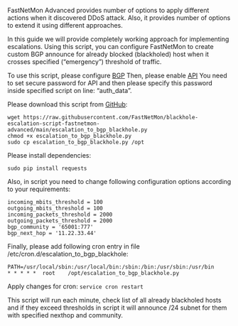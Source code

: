 

FastNetMon Advanced provides number of options to apply different actions when it discovered DDoS attack. Also, it provides number of options to extend it using different approaches.

In this guide we will provide completely working approach for implementing escalations. Using this script, you can configure FastNetMon to create custom BGP announce for already blocked (blackholed) host when it crosses specified (“emergency”) threshold of traffic.

To use this script, please configure [BGP](https://fastnetmon.com/advanced-quick-start/) Then, please enable [API](https://fastnetmon.com/advanced-api/) You need to set secure password for API and then please specify this password inside specified script on line: “auth_data”.

Please download this script from [GitHub](https://github.com/FastNetMon/blackhole-escalation-script-fastnetmon-advanced):
```
wget https://raw.githubusercontent.com/FastNetMon/blackhole-escalation-script-fastnetmon-advanced/main/escalation_to_bgp_blackhole.py
chmod +x escalation_to_bgp_blackhole.py
sudo cp escalation_to_bgp_blackhole.py /opt
```

Please install dependencies:
```
sudo pip install requests
```

Also, in script you need to change following configuration options according to your requirements:
```
incoming_mbits_threshold = 100
outgoing_mbits_threshold = 100
incoming_packets_threshold = 2000
outgoing_packets_threshold = 2000
bgp_community = '65001:777'
bgp_next_hop = '11.22.33.44'
```

Finally, please add following cron entry in file /etc/cron.d/escalation_to_bgp_blackhole:
```SHELL=/bin/sh
PATH=/usr/local/sbin:/usr/local/bin:/sbin:/bin:/usr/sbin:/usr/bin
* * * * *  root    /opt/escalation_to_bgp_blackhole.py
```

Apply changes for cron:
```service cron restart```

This script will run each minute, check list of all already blackholed hosts and if they exceed thresholds in script it will announce /24 subnet for them with specified nexthop and community.
